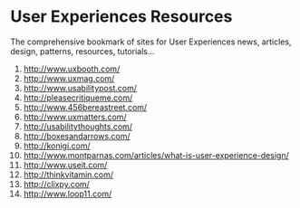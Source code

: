 User Experiences Resources
============
The comprehensive bookmark of sites for User Experiences news, articles, design, patterns, resources, tutorials...

1. http://www.uxbooth.com/
1. http://www.uxmag.com/
1. http://www.usabilitypost.com/
1. http://pleasecritiqueme.com/
1. http://www.456bereastreet.com/
1. http://www.uxmatters.com/
1. http://usabilitythoughts.com/
1. http://boxesandarrows.com/
1. http://konigi.com/
1. http://www.montparnas.com/articles/what-is-user-experience-design/
1. http://www.useit.com/
1. http://thinkvitamin.com/
1. http://clixpy.com/
1. http://www.loop11.com/